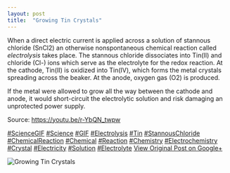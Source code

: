 ```yaml
---
layout: post
title:  "Growing Tin Crystals"
---
```


When a direct electric current is applied across a solution of stannous chloride (SnCl2) an otherwise nonspontaneous chemical reaction called _electrolysis_ takes place. The stannous chloride dissociates into Tin(II) and chloride (Cl-) ions which serve as the electrolyte for the redox reaction. At the cathode, Tin(II) is oxidized into Tin(IV), which forms the metal crystals spreading across the beaker. At the anode, oxygen gas (O2) is produced.   
  
If the metal were allowed to grow all the way between the cathode and anode, it would short-circuit the electrolytic solution and risk damaging an unprotected power supply.  
  
Source: <https://youtu.be/r-YbQN_twpw>  
  
[#ScienceGIF](https://plus.google.com/s/%23ScienceGIF/posts) [#Science](https://plus.google.com/s/%23Science/posts) [#GIF](https://plus.google.com/s/%23GIF/posts) [#Electrolysis](https://plus.google.com/s/%23Electrolysis/posts) [#Tin](https://plus.google.com/s/%23Tin/posts) [#StannousChloride](https://plus.google.com/s/%23StannousChloride/posts) [#ChemicalReaction](https://plus.google.com/s/%23ChemicalReaction/posts) [#Chemical](https://plus.google.com/s/%23Chemical/posts) [#Reaction](https://plus.google.com/s/%23Reaction/posts) [#Chemistry](https://plus.google.com/s/%23Chemistry/posts) [#Electrochemistry](https://plus.google.com/s/%23Electrochemistry/posts) [#Crystal](https://plus.google.com/s/%23Crystal/posts) [#Electricity](https://plus.google.com/s/%23Electricity/posts) [#Solution](https://plus.google.com/s/%23Solution/posts) [#Electrolyte](https://plus.google.com/s/%23Electrolyte/posts)
[View Original Post on Google+](https://plus.google.com/+ColinSullender/posts/Hd4BAgXZTuo)

![Growing Tin Crystals](/assets/img/2016-04-14-Growing-Tin-Crystals.gif)
